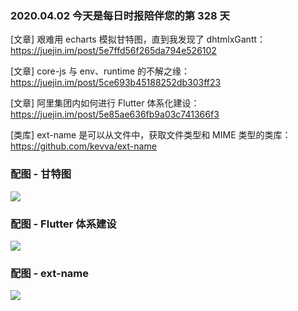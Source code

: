 ### 2020.04.02 今天是每日时报陪伴您的第 328 天

[文章] 艰难用 echarts 模拟甘特图，直到我发现了 dhtmlxGantt：<https://juejin.im/post/5e7ffd56f265da794e526102>

[文章] core-js 与 env、runtime 的不解之缘：<https://juejin.im/post/5ce693b45188252db303ff23>

[文章] 阿里集团内如何进行 Flutter 体系化建设：<https://juejin.im/post/5e85ae636fb9a03c741366f3>

[类库] ext-name 是可以从文件中，获取文件类型和 MIME 类型的类库：<https://github.com/kevva/ext-name>

### 配图 - 甘特图
![](http://qn.40zhe.com/1713b390a4b2bd97.gif)

### 配图 - Flutter 体系建设
![](http://qn.40zhe.com/20200403140522.png)

### 配图 - ext-name
![](http://qn.40zhe.com/20200403160032.png)
